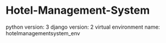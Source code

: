 # Hotel-Management-System

python version: 3
django version: 2
virtual environment name: hotelmanagementsystem_env
